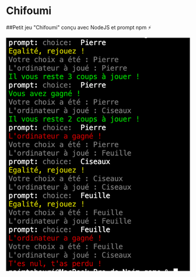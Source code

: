 # Chifoumi
##Petit jeu "Chifoumi" conçu avec NodeJS et prompt npm ⚡️

![Chifoumi!](https://github.com/naodevtech/Chifoumi/blob/master/assets/github/Capture%20d%E2%80%99%C3%A9cran%202020-04-29%20%C3%A0%2019.12.20.png)
